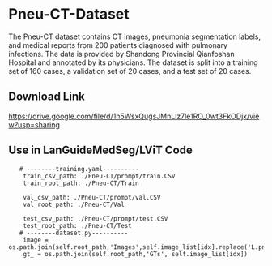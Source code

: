 # Pneu-CT-Dataset
The Pneu-CT dataset contains CT images, pneumonia segmentation labels, and medical reports from 200 patients diagnosed with pulmonary infections. The data is provided by Shandong Provincial Qianfoshan Hospital and annotated by its physicians. The dataset is split into a training set of 160 cases, a validation set of 20 cases, and a test set of 20 cases.
## Download Link
https://drive.google.com/file/d/1n5WsxQugsJMnLlz7le1RO_0wt3FkODjx/view?usp=sharing
## Use in LanGuideMedSeg/LViT Code
       # --------training.yaml----------
        train_csv_path: ./Pneu-CT/prompt/train.CSV
        train_root_path: ./Pneu-CT/Train
        
        val_csv_path: ./Pneu-CT/prompt/val.CSV
        val_root_path: ./Pneu-CT/Val
        
        test_csv_path: ./Pneu-CT/prompt/test.CSV
        test_root_path: ./Pneu-CT/Test
       # --------dataset.py----------
        image = os.path.join(self.root_path,'Images',self.image_list[idx].replace('L.png','.jpg'))
        gt_ = os.path.join(self.root_path,'GTs', self.image_list[idx]) 
